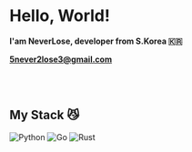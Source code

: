 <h1>Hello, World!</h1>

**I'am NeverLose, developer from S.Korea 🇰🇷**

**5never2lose3@gmail.com**


<br />

<br />
<h2> My Stack 😼</h2>

![Python](https://img.shields.io/badge/Python-3776AB?style=flat-square&logo=Python&logoColor=white)
![Go](https://img.shields.io/badge/Go-00ADD8?style=flat-square&logo=Go&logoColor=white)
![Rust](https://img.shields.io/badge/Rust-000000?style=flat-square&logo=Rust&logoColor=white)





<br />
<br />
<br />

